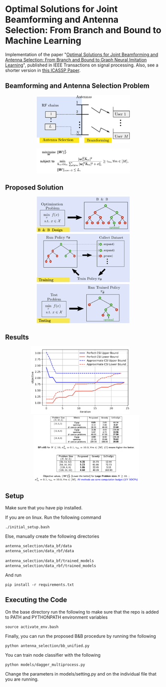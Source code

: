 # Optimal Solutions for Joint Beamforming and Antenna Selection: From Branch and Bound to Machine Learning

Implementation of the paper "[Optimal Solutions for Joint Beamforming and Antenna Selection: From Branch and Bound to Graph Neural Imitation Learning](https://ieeexplore.ieee.org/stamp/stamp.jsp?arnumber=10043790)", published in IEEE Transactions on signal processing. Also, see a shorter version in [this ICASSP Paper](https://ieeexplore.ieee.org/abstract/document/10096331). 


## Beamforming and Antenna Selection Problem
<p align='center'>
<img src="img/bf_as_illustration.png" alt="Image description" width="300">
</p>

<p align='center'>
<img src="img/problem.png" alt="Image description" width="300">
</p>

## Proposed Solution
<!-- ![Illustration of the Proposed method](img/bb_ml_process.png) -->
<p align='center'>
<img src="img/bb_ml_process.png" alt="Image description" width="300">
</p>

## Results
<p align='center'>
<img src="img/bb_conv.png" alt="Image description" style="margin-right: 20px;" width="320">
<img src="img/table.png" alt="Image description" style="margin-left: 20px;"  width="340">
</p>



## Setup
Make sure that you have pip installed. 

If you are on linux. Run the following command
```
./initial_setup.bash
```

Else, manually create the following directories 
```
antenna_selection/data_bf/data
antenna_selection/data_rbf/data

antenna_selection/data_bf/trained_models
antenna_selection/data_rbf/trained_models
```
And run 
```
pip install -r requirements.txt
```

## Executing the Code
On the base directory run the following to make sure that the repo is added to PATH and PYTHONPATH environment variables
```
source activate_env.bash
```

Finally, you can run the proposed B&B procedure by running the following  
```
python antenna_selection/bb_unified.py 
```

You can train node classifier with the following
```
python models/dagger_multiprocess.py
```

Change the parameters in models/setting.py and on the individual file that you are running.